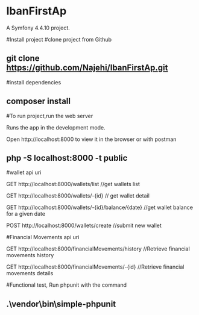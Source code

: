IbanFirstAp
============

A Symfony 4.4.10 project.

#Install project #clone project from Github 

## git clone https://github.com/Najehi/IbanFirstAp.git

#install dependencies

## composer install

#To run project,run the web server 

Runs the app in the development mode.

Open http://localhost:8000 to view it in the browser or with postman

## php -S localhost:8000 -t public

#wallet api uri 

GET  http://localhost:8000/wallets/list  //get wallets list

GET http://localhost:8000/wallets/-{id}  // get wallet detail

GET http://localhost:8000/wallets/-{id}/balance/{date}  //get wallet balance for a given date

POST http://localhost:8000/wallets/create  //submit new wallet


#Financial Movements api uri

GET http://localhost:8000/financialMovements/history  //Retrieve financial movements history

GET http://localhost:8000/financialMovements/-{id}  //Retrieve financial movements details


#Functional test, Run phpunit with the command
## .\vendor\bin\simple-phpunit


